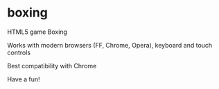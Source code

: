# boxing
HTML5 game Boxing

Works with modern browsers (FF, Chrome, Opera), keyboard and touch controls

Best compatibility with Chrome

Have a fun!
